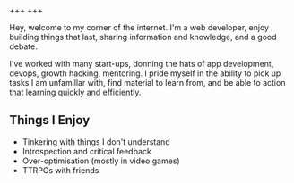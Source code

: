 +++
+++

Hey, welcome to my corner of the internet. I'm a web developer, enjoy building things that last, sharing information and knowledge, and a good debate.

I've worked with many start-ups, donning the hats of app development, devops, growth hacking, mentoring. I pride myself in the ability to pick up tasks I am unfamillar with, find material to learn from, and be able to action that learning quickly and efficiently.

## Things I Enjoy

- Tinkering with things I don't understand
- Introspection and critical feedback
- Over-optimisation (mostly in video games)
- TTRPGs with friends
